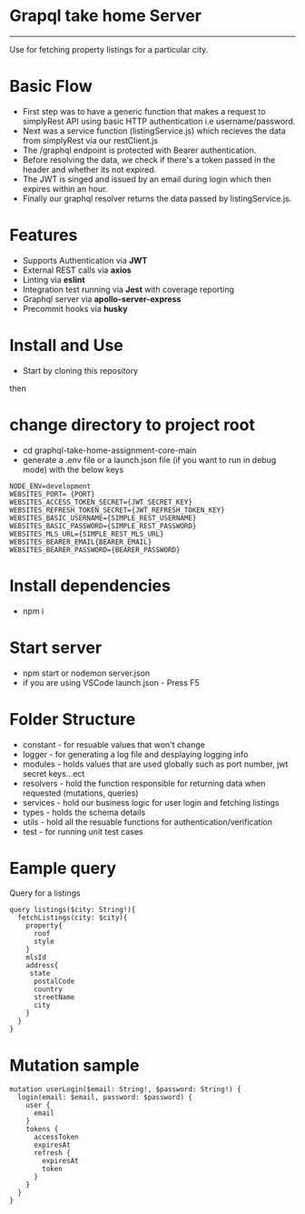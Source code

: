 # Grapql take home Server
___
Use for fetching property listings for a particular city.

# Basic Flow
- First step was to have a generic function that makes a request to simplyRest API using basic HTTP authentication i.e username/password.
- Next was a service function (listingService.js) which recieves the data from simplyRest via our restClient.js
- The /graphql endpoint is protected with Bearer authentication.
- Before resolving the data, we check if there's a token passed in the header and whether its not expired.
- The JWT is singed and issued by an email during login which then expires within an hour.
- Finally our graphql resolver returns the data passed by listingService.js.

# Features
- Supports Authentication via **JWT**
- External REST calls via **axios**
- Linting via **eslint**
- Integration test running via **Jest** with coverage reporting
- Graphql server via **apollo-server-express**
- Precommit hooks via **husky**

# Install and Use
- Start by cloning this repository

then

# change directory to project root
- cd graphql-take-home-assignment-core-main
- generate a .env file or a launch.json file (if you want to run in debug mode) with the below keys

```
NODE_ENV=development
WEBSITES_PORT= {PORT}
WEBSITES_ACCESS_TOKEN_SECRET={JWT_SECRET_KEY}
WEBSITES_REFRESH_TOKEN_SECRET={JWT_REFRESH_TOKEN_KEY}
WEBSITES_BASIC_USERNAME={SIMPLE_REST_USERNAME}
WEBSITES_BASIC_PASSWORD={SIMPLE_REST_PASSWORD}
WEBSITES_MLS_URL={SIMPLE_REST_MLS_URL}
WEBSITES_BEARER_EMAIL{BEARER_EMAIL}
WEBSITES_BEARER_PASSWORD={BEARER_PASSWORD}
```

# Install dependencies
- npm i

# Start server
- npm start or nodemon server.json
- if you are using VSCode launch.json - Press F5

  
# Folder Structure
- constant - for resuable values that won't change
- logger - for generating a log file and desplaying logging info
- modules - holds values that are used globally such as port number, jwt secret keys...ect
- resolvers - hold the function responsible for returning data when requested (mutations, queries)
- services - hold our business logic for user login and fetching listings
- types - holds the schema details
- utils - hold all the resuable functions for authentication/verification
- test - for running unit test cases  

# Eample query
Query for a listings
```
query listings($city: String!){
  fetchListings(city: $city){
    property{
      roof
      style
    }
    mlsId
    address{
     state
      postalCode
      country
      streetName
      city
    }
  } 
}
```
# Mutation sample
```
mutation userLogin($email: String!, $password: String!) {
  login(email: $email, password: $password) {
    user {
      email
    }
    tokens {
      accessToken
      expiresAt
      refresh {
        expiresAt
        token
      }
    }
  }
}
```
